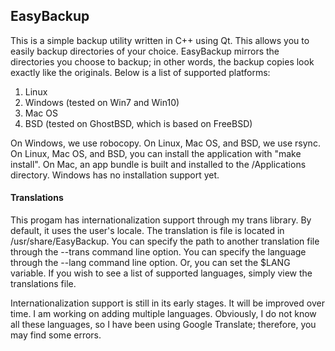 ## EasyBackup

This is a simple backup utility written in C++ using Qt. This allows you to easily backup directories of your choice. EasyBackup mirrors the directories you choose to backup; in other words, the backup copies look exactly like the originals. Below is a list of supported platforms:   

1. Linux
2. Windows (tested on Win7 and Win10)
3. Mac OS
4. BSD (tested on GhostBSD, which is based on FreeBSD)   

On Windows, we use robocopy. On Linux, Mac OS, and BSD, we use rsync. On Linux, Mac OS, and BSD, you can install the application with "make install". On Mac, an app bundle is built and installed to the /Applications directory. Windows has no installation support yet.

#### Translations
This progam has internationalization support through my trans library. By default, it uses the user's locale. The translation is file is located in /usr/share/EasyBackup. You can specify the path to another translation file through the --trans command line option. You can specify the language through the --lang command line option. Or, you can set the $LANG variable. If you wish to see a list of supported languages, simply view the translations file.

Internationalization support is still in its early stages. It will be improved over time. I am working on adding multiple languages. Obviously, I do not know all these languages, so I have been using Google Translate; therefore, you may find some errors.


